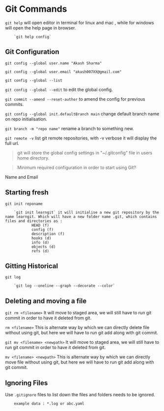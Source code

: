 # Git Commands

`git help` will open editor in terminal for linux and mac , while for windows will open the help page in browser.
        
        `git help config`

## Git Configuration
`git config --global user.name "Akash Sharma"`

`git config --global user.email "akash007XX@gmail.com"`

`git config --global --list`

`git config --global --edit` to edit the global config.

`git commit --amend --reset-author` to amend the config for previous commits.

`git config --global init.defaultBranch main` change default branch name on repo initialisation.

`git branch -m "repo name"`  rename a branch to something new.

`git remote -v` list git remote repositories, with -v verbose it will display the full url.

> git will store the global config settings in "~/.gitconfig" file in users home directory.

> Minimum required configuration in order to start using Git? 

Name and Email

## Starting fresh
`git init reponame`

        `git init learngit` it will initialise a new git repository by the name learngit. Which will have a new folder name .git, which contains files and directories as : 
                HEAD (f)
                config (f)
                description (f)
                hooks (d)
                info (d)
                objects (d)
                refs (d)

## Gitting Historical
`git log`

        `git log --oneline --graph --decorate --color`

## Deleting and moving a file
`git rm <filename>` It will move to staged area, we will still have to run git commit in order to have it deleted from git.

`rm <filename>` This is alternate way by which we can directly delete file without using git, but here we will have to run git add along with git commit.

`git mv <filename> <newpath>` It will move to staged area, we will still have to run git commit in order to have it deleted from git.

`mv <filename> <newpath>`  This is alternate way by which we can directly move file without using git, but here we will have to run git add along with git commit.

## Ignoring Files
Use `.gitignore` files to list down the files and folders needs to be ignored.

        example data : *.log or abc.yaml